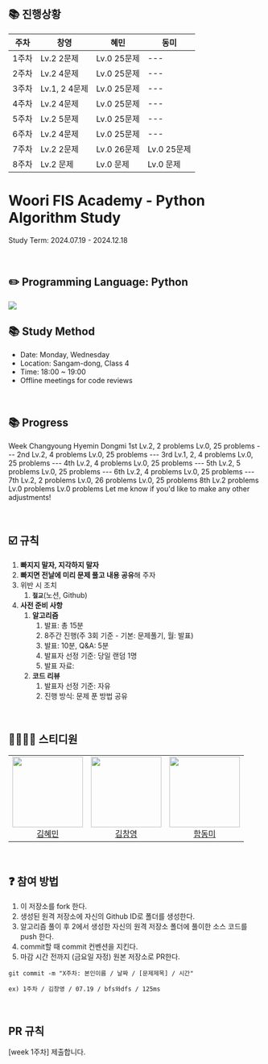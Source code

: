 ## 📚 진행상황
| 주차  | 창영           | 혜민           | 동미 |
| ----- | -------------- | -------------- | ---- |
| 1주차 | Lv.2 2문제    | Lv.0 25문제    | ---  |
| 2주차 | Lv.2 4문제    | Lv.0 25문제    | ---  |
| 3주차 | Lv.1, 2 4문제 | Lv.0 25문제    | ---  |
| 4주차 | Lv.2 4문제    | Lv.0 25문제    | ---  |
| 5주차 | Lv.2 5문제    | Lv.0 25문제    | ---  |
| 6주차 | Lv.2 4문제    | Lv.0 25문제    | ---  |
| 7주차 | Lv.2 2문제    | Lv.0 26문제    | Lv.0 25문제   |
| 8주차 | Lv.2 문제    | Lv.0 문제    | Lv.0 문제  |

# Woori FIS Academy - Python Algorithm Study
Study Term: 2024.07.19 - 2024.12.18

<br />

## ✏️ Programming Language: Python
<img src="https://img.shields.io/badge/Python-3776AB?style=for-the-badge&logo=python&logoColor=white"/>

<br />

## 📚 Study Method

- Date: Monday, Wednesday
- Location: Sangam-dong, Class 4
- Time: 18:00 ~ 19:00
- Offline meetings for code reviews


<br />

## 📚 Progress

Week	Changyoung	Hyemin	Dongmi
1st	Lv.2, 2 problems	Lv.0, 25 problems	---
2nd	Lv.2, 4 problems	Lv.0, 25 problems	---
3rd	Lv.1, 2, 4 problems	Lv.0, 25 problems	---
4th	Lv.2, 4 problems	Lv.0, 25 problems	---
5th	Lv.2, 5 problems	Lv.0, 25 problems	---
6th	Lv.2, 4 problems	Lv.0, 25 problems	---
7th	Lv.2, 2 problems	Lv.0, 26 problems	Lv.0, 25 problems
8th	Lv.2 problems	Lv.0 problems	Lv.0 problems
Let me know if you'd like to make any other adjustments!

<br />

## ☑️ 규칙
1. **빠지지 말자, 지각하지 말자**
2. **빠지면 전날에 미리 문제 풀고 내용 공유**해 주자
3. 위반 시 조치
    1. **`절교`**(노션, Github)
4. **사전 준비 사항**
    1. **알고리즘**
        1. 발표: 총 15분
        2. 8주간 진행(주 3회 기준 - 기본: 문제풀기, 월: 발표)
        3. 발표: 10분, Q&A: 5분
        4. 발표자 선정 기준: 당일 랜덤 1명
        5. 발표 자료: 
    2. **코드 리뷰**
        1. 발표자 선정 기준: 자유
        2. 진행 방식: 문제 푼 방법 공유

<br />

## 👨‍👩‍👧‍👦 스티디원
<table>
  <tr>
    <td height="140px" align="center"> <a href="https://github.com/HyeminKim-kr"> <img src="https://avatars.githubusercontent.com/u/58822591?v=4" width="140px" />
      <br /> 김혜민</a></td>
    <td height="140px" align="center"> <a href="https://github.com/kimchang0"> <img src="https://avatars.githubusercontent.com/u/64997303?v=4" width="140px" />
      <br /> 김창영</a></td>
    <td height="140px" align="center"> <a href="https://github.com/dongmiii"> <img src="https://avatars.githubusercontent.com/u/174290672?v=4" width="140px" />
      <br /> 함동미</a></td>
  </tr>
</table>

<br />

## ❓ 참여 방법
1. 이 저장소를 fork 한다.
2. 생성된 원격 저장소에 자신의 Github ID로 폴더를 생성한다.
3. 알고리즘 풀이 후 2에서 생성한 자신의 원격 저장소 폴더에 풀이한 소스 코드를 push 한다.
4. commit할 때 commit 컨벤션을 지킨다.
5. 마감 시간 전까지 (금요일 자정) 원본 저장소로 PR한다.

```
git commit -m "X주차: 본인이름 / 날짜 / [문제제목] / 시간"

ex) 1주차 / 김창영 / 07.19 / bfs와dfs / 125ms
```

<br />

## PR 규칙
[week 1주차] 제출합니다.

<br />

